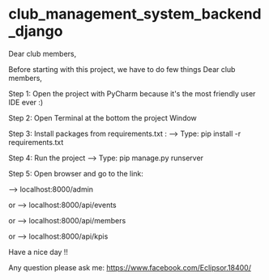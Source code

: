 # club_management_system_backend_django

Dear club members,

Before starting with this project, we have to do few things
Dear club members,

Step 1: Open the project with PyCharm because it's the most friendly user IDE ever :)

Step 2: Open Terminal at the bottom the project Window

Step 3: Install packages from requirements.txt :
--> Type: pip install -r requirements.txt

Step 4: Run the project 
--> Type: pip manage.py runserver

Step 5: Open browser and go to the link:

--> localhost:8000/admin 

or --> localhost:8000/api/events

or --> localhost:8000/api/members

or --> localhost:8000/api/kpis

Have a nice day !!

Any question please ask me: https://www.facebook.com/Eclipsor.18400/